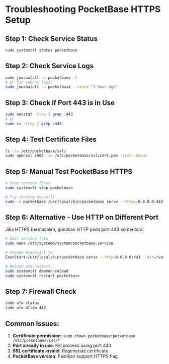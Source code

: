 # Troubleshooting PocketBase HTTPS Setup

## Step 1: Check Service Status
```bash
sudo systemctl status pocketbase
```

## Step 2: Check Service Logs
```bash
sudo journalctl -u pocketbase -f
# Or for recent logs:
sudo journalctl -u pocketbase --since "1 hour ago"
```

## Step 3: Check if Port 443 is in Use
```bash
sudo netstat -tlnp | grep :443
# Or
sudo ss -tlnp | grep :443
```

## Step 4: Test Certificate Files
```bash
ls -la /etc/pocketbase/ssl/
sudo openssl x509 -in /etc/pocketbase/ssl/cert.pem -text -noout
```

## Step 5: Manual Test PocketBase HTTPS
```bash
# Stop service first
sudo systemctl stop pocketbase

# Try running manually
sudo -u pocketbase /usr/local/bin/pocketbase serve --https=0.0.0.0:443 --dir=/var/lib/pocketbase --cert=/etc/pocketbase/ssl/cert.pem --key=/etc/pocketbase/ssl/key.pem
```

## Step 6: Alternative - Use HTTP on Different Port
Jika HTTPS bermasalah, gunakan HTTP pada port 443 sementara:
```bash
# Edit service file
sudo nano /etc/systemd/system/pocketbase.service

# Change ExecStart to:
ExecStart=/usr/local/bin/pocketbase serve --http=0.0.0.0:443 --dir=/var/lib/pocketbase

# Reload and restart
sudo systemctl daemon-reload
sudo systemctl restart pocketbase
```

## Step 7: Firewall Check
```bash
sudo ufw status
sudo ufw allow 443
```

## Common Issues:

1. **Certificate permission**: `sudo chown pocketbase:pocketbase /etc/pocketbase/ssl/*`
2. **Port already in use**: Kill process using port 443
3. **SSL certificate invalid**: Regenerate certificate
4. **PocketBase version**: Pastikan support HTTPS flag